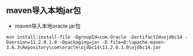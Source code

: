 ## maven导入本地jar包

* maven导入本地oracle jar包
```text
mvn install:install-file -DgroupId=com.Oracle -DartifactId=ojdbc14 -Dversion=11.2.0.1.0 -Dpackaging=jar -D file=D:\apache-maven-3.6.3\Repository\com\oracle\ojdbc14\11.2.0.1.0\ojdbc14.jar
```